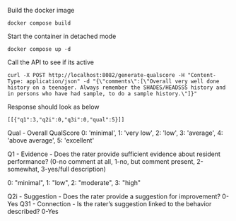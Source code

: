 Build the docker image

    docker compose build

Start the container in detached mode

    docker compose up -d 
  
Call  the API to see if its active 
  
    curl -X POST http://localhost:8082/generate-qualscore -H "Content-Type: application/json" -d "{\"comments\":[\"Overall very well done history on a teenager. Always remember the SHADES/HEADSSS history and in persons who have had sample, to do a sample history.\"]}"

Response should look as below 

    [[{"q1":3,"q2i":0,"q3i":0,"qual":5}]]
  

Qual - Overall QualScore
0: 'minimal',
1: 'very low',
2: 'low',
3: 'average',
4: 'above average',
5: 'excellent'

Q1 - Evidence - Does the rater provide sufficient evidence about resident performance? (0-no comment at all, 1-no, but comment present, 2-somewhat, 3-yes/full description)

0: "minimal",
1: "low",
2: "moderate",
3: "high"

Q2i - Suggestion - Does the rater provide a suggestion for improvement? 0-Yes
Q31 - Connection - Is the rater’s suggestion linked to the behavior described? 0-Yes 